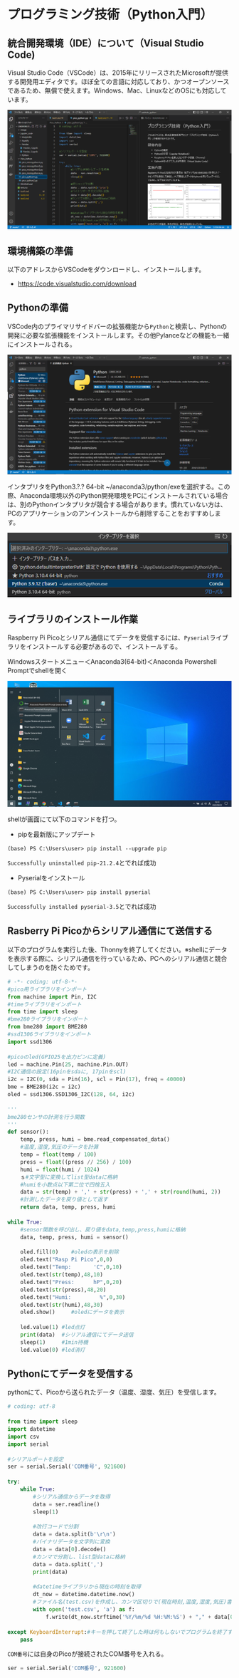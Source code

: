 # プログラミング技術（Python入門）

## 統合開発環境（IDE）について（Visual Studio Code)

Visual Studio Code（VSCode）は、2015年にリリースされたMicrosoftが提供する開発用エディタです。ほぼ全ての言語に対応しており、かつオープンソースであるため、無償で使えます。Windows、Mac、LinuxなどのOSにも対応しています。

![外観図](./image/img10.png)

## 環境構築の準備

以下のアドレスからVSCodeをダウンロードし、インストールします。

* https://code.visualstudio.com/download

## Pythonの準備

VSCode内のプライマリサイドバーの拡張機能から`Python`と検索し、Pythonの開発に必要な拡張機能をインストールします。その他Pylanceなどの機能も一緒にインストールされる。

![外観図](./image/img11.png)

インタプリタをPython3.?.? 64-bit ~/anaconda3/python/exeを選択する。この際、Anaconda環境以外のPython開発環境をPCにインストールされている場合は、別のPythonインタプリタが競合する場合があります。慣れていない方は、PCのアプリケーションのアンインストールから削除することをおすすめします。

![外観図](./image/img12.png)

## ライブラリのインストール作業

Raspberry Pi Picoとシリアル通信にてデータを受信するには、`Pyserial`ライブラリをインストールする必要があるので、インストールする。

Windowsスタートメニュー＜Anaconda3(64-bit)＜Anaconda Powershell Promptでshellを開く

![外観図](./image/img13.png)

shellが画面にて以下のコマンドを打つ。

- pipを最新版にアップデート

```shell
(base) PS C:\Users\user> pip install --upgrade pip
```
`Successfully uninstalled pip-21.2.4`とでれば成功
 
- Pyserialをインストール

```shell
(base) PS C:\Users\user> pip install pyserial 
```
`Successfully installed pyserial-3.5`とでれば成功

## Rasberry Pi Picoからシリアル通信にて送信する

以下のプログラムを実行した後、Thonnyを終了してください。※shellにデータを表示する際に、シリアル通信を行っているため、PCへのシリアル通信と競合してしまうのを防ぐためです。

```python
# -*- coding: utf-8-*-
#pico用ライブラリをインポート
from machine import Pin, I2C
#timeライブラリをインポート
from time import sleep
#bme280ライブラリをインポート
from bme280 import BME280
#ssd1306ライブラリをインポート
import ssd1306

#picoのled(GPIO25を出力ピンに定義)
led = machine.Pin(25, machine.Pin.OUT)
#I2C通信の設定(16pinをsdaに, 17pinをscl)
i2c = I2C(0, sda = Pin(16), scl = Pin(17), freq = 40000)
bme = BME280(i2c = i2c)
oled = ssd1306.SSD1306_I2C(128, 64, i2c)

'''
bme280センサの計測を行う関数
'''
def sensor():
    temp, press, humi = bme.read_compensated_data()
    #温度,湿度,気圧のデータを計算
    temp = float(temp / 100)
    press = float((press // 256) / 100)
    humi = float(humi / 1024)
    ｓ#文字型に変換してlist型dataに格納
    #humiを小数点以下第二位で四捨五入
    data = str(temp) + ',' + str(press) + ',' + str(round(humi, 2))
    #計測したデータを戻り値として返す
    return data, temp, press, humi

while True:
    #sensor関数を呼び出し、戻り値をdata,temp,press,humiに格納
    data, temp, press, humi = sensor()
    
    oled.fill(0)	#oledの表示を削除
    oled.text("Rasp Pi Pico",0,0)  
    oled.text("Temp:       'C",0,10)
    oled.text(str(temp),48,10)
    oled.text("Press:      hP",0,20)
    oled.text(str(press),48,20)
    oled.text("Humi:         %",0,30)
    oled.text(str(humi),48,30)
    oled.show()		#oledにデータを表示
    
    led.value(1) #led点灯
    print(data)  #シリアル通信にてデータ送信
    sleep(1)	 #1min待機
    led.value(0) #led消灯
```

## Pythonにてデータを受信する

pythonにて、Picoから送られたデータ（温度、湿度、気圧）を受信します。

```python
# coding: utf-8

from time import sleep
import datetime
import csv
import serial

#シリアルポートを設定
ser = serial.Serial('COM番号', 921600)

try:
    while True:
        #シリアル通信からデータを取得
        data = ser.readline()
        sleep(1)

        #改行コードで分割
        data = data.split(b'\r\n')
        #バイナリデータを文字列に変換
        data = data[0].decode()
        #カンマで分割し、list型dataに格納
        data = data.split(',')
        print(data)
        
        #datetimeライブラリから現在の時刻を取得
        dt_now = datetime.datetime.now()
        #ファイル名(test.csv)を作成し、カンマ区切りで(現在時刻,温度,湿度,気圧)書き込む
        with open('test.csv', 'a') as f:
            f.write(dt_now.strftime('%Y/%m/%d %H:%M:%S') + "," + data[0]  + "," + data[1]  + "," + data[2] + "\n")
    
except KeyboardInterrupt:#キーを押して終了した時は何もしないでプログラムを終了する
    pass
```

`COM番号`には自身のPicoが接続されたCOM番号を入れる。

```python
ser = serial.Serial('COM番号', 921600)
```